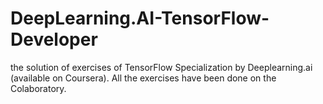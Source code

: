 # DeepLearning.AI-TensorFlow-Developer
the solution of exercises of TensorFlow Specialization by Deeplearning.ai (available on Coursera). All the exercises have been done on the Colaboratory.
